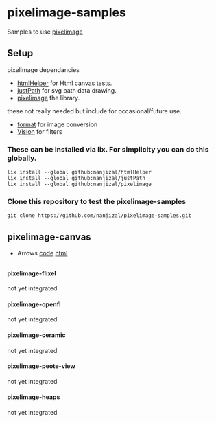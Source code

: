 # pixelimage-samples
Samples to use [pixelimage](https://github.com/nanjizal/pixelimage/)

## Setup
pixelimage dependancies
- [htmlHelper](https://github.com/nanjizal/htmlHelper/) for Html canvas tests.
- [justPath](https://github.com/nanjizal/justPath/) for svg path data drawing.
- [pixelimage](https://github.com/nanjizal/pixelimage/) the library.
  
these not really needed but include for occasional/future use.
- [format](https://github.com/haxeFoundation/format/) for image conversion
- [Vision](https://github.com/ShaharMS/Vision) for filters
  
### These can be installed via lix. For simplicity you can do this globally.
```
lix install --global github:nanjizal/htmlHelper
lix install --global github:nanjizal/justPath
lix install --global github:nanjizal/pixelimage
```

### Clone this repository to test the pixelimage-samples
```
git clone https://github.com/nanjizal/pixelimage-samples.git
```

## pixelimage-canvas
  - Arrows [code](/src/pixelimage_samples/pixelimage_canvas/Arrows.hx) [html](https://nanjizal.github.io/pixelimage-samples/bin/canvas_arrows.html)
  
  
  
## 
#### pixelimage-flixel
not yet integrated

#### pixelimage-openfl
not yet integrated

#### pixelimage-ceramic
not yet integrated

#### pixelimage-peote-view
not yet integrated

#### pixelimage-heaps
not yet integrated

